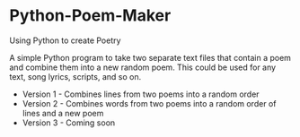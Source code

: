 # Python-Poem-Maker
Using Python to create Poetry

A simple Python program to take two separate text files that contain a poem and combine them into a new random poem.  This could be used for any text, song lyrics, scripts, and so on.

* Version 1 - Combines lines from two poems into a random order
* Version 2 - Combines words from two poems into a random order of lines and a new poem
* Version 3 - Coming soon